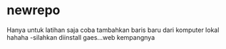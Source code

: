 # newrepo
Hanya untuk latihan saja
coba tambahkan baris baru dari komputer lokal hahaha
-silahkan diinstall gaes...web kempangnya
